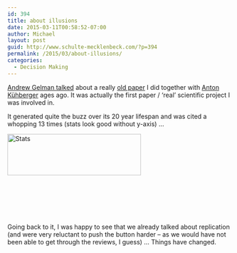 ```yaml
---
id: 394
title: about illusions
date: 2015-03-11T00:58:52-07:00
author: Michael
layout: post
guid: http://www.schulte-mecklenbeck.com/?p=394
permalink: /2015/03/about-illusions/
categories:
  - Decision Making
---
```

[Andrew Gelman talked](http://andrewgelman.com/2015/03/10/the-illusion-of-the-illusion-of-control/) about a really [old paper](http://www.schulte-mecklenbeck.com/pubs/Kuehberger1995.pdf) I did together with [Anton Kühberger](http://www.uni-salzburg.at/index.php?id=29678) ages ago. It was actually the first paper / &#8216;real&#8217; scientific project I was involved in.

It generated quite the buzz over its 20 year lifespan and was cited a whopping 13 times (stats look good without y-axis) &#8230;

[<img class="alignleft size-medium wp-image-395" src="http://www.schulte-mecklenbeck.com/wp-content/uploads//2015/03/Screen-Shot-2015-03-11-at-08.55.15-300x93.png" alt="Stats" width="300" height="93" srcset="2015/03/Screen-Shot-2015-03-11-at-08.55.15-300x93.png 300w, 2015/03/Screen-Shot-2015-03-11-at-08.55.15.png 378w" sizes="(max-width: 300px) 100vw, 300px" />](http://www.schulte-mecklenbeck.com/wp-content/uploads//2015/03/Screen-Shot-2015-03-11-at-08.55.15.png)

&nbsp;

&nbsp;

&nbsp;

Going back to it, I was happy to see that we already talked about replication (and were very reluctant to push the button harder &#8211; as we would have not been able to get through the reviews, I guess) &#8230; Things have changed.